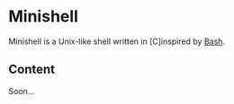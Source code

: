 # Minishell
Minishell is a Unix-like shell written in [C]inspired by [Bash](https://en.wikipedia.org/wiki/Bash_(Unix_shell)).

## Content
Soon...